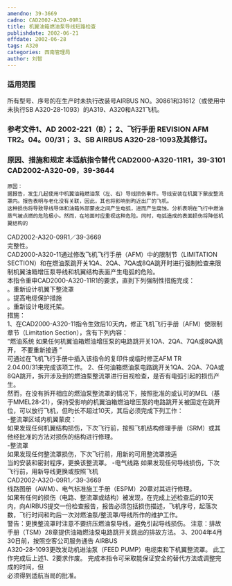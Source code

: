 ```yaml
---
amendno: 39-3669  
cadno: CAD2002-A320-09R1  
title: 机翼油箱燃油泵导线短路检查  
publishdate: 2002-06-21  
effdate: 2002-06-28  
tags: A320  
categories: 西南管理局  
author: 刘智  
---
```

  
### 适用范围  
所有型号、序号的在生产时未执行改装号AIRBUS NO。30861和31612（或使用中未执行SB A320-28-1093）的A319、A320和A321飞机。  
  
<!--more-->  
### 参考文件1、AD 2002-221（B）； 2、飞行手册 REVISION AFM TR2。04。00/31； 3、SB AIRBUS A320-28-1093及其修订。  
  
### 原因、措施和规定 本适航指令替代 CAD2000-A320-11R1，39-3101 CAD2002-A320-09，39-3644  
    原因：  
    据报告，发生几起使用中机翼油箱燃油泵（左、右）导线损伤事件。导线安装在机翼下蒙皮整流罩内。报告表明与老化没有关联，因此，其也将影响到昀近出厂的飞机。  
    这种损伤将导致导线导体和油箱外部蒙皮之间产生电弧，进而产生腐蚀。分析表明在飞行中燃油蒸气被点燃的危险极小。然而，在地面时应重视这种危险。同时，电弧造成的表面损伤将降低机翼结构的  
  CAD2002-A320-09R1／39-3669  
完整性。  
    CAD2000-A320-11通过修改飞机飞行手册（AFM）中的限制节（LIMITATION SECTION）和在燃油泵跳开关1QA、2QA、7QA或8QA跳开时进行强制检查来限制机翼油箱增压泵导线和机翼结构表面产生电弧的危险。  
    本指令重申CAD2000-A320-11R1的要求，直到下列强制性措施完成：  
    。重新设计机翼下整流罩  
    。提高电缆保护措施  
    。重新设计电缆托架。  
    措施：  
    1、在CAD2000-A320-11指令生效后10天内，修正飞机飞行手册（AFM）使限制章节（Limitation Section），含有下列内容：  
“燃油系统   如果任何机翼油箱燃油增压泵的电路跳开关1QA、2QA、7QA或8QA跳开，   不要重新接通 ”  
    可通过在飞机飞行手册中插入该指令的复印件或临时修正AFM TR  
2.04.00/31来完成该项工作。     2、任何油箱燃油泵电路跳开关1QA、2QA、7QA或8QA跳开，拆开涉及到的燃油泵整流罩进行目视检查，是否有电弧引起的损伤产生。  
    然而，在没有拆开相应的燃油泵整流罩的情况下，按照批准的或认可的MEL（基于MMEL28-21），保持受影响的机翼油箱燃油增压泵的电路跳开关被固定在跳开位，可以放行飞机，但昀长不超过10天，其后必须完成下列工作：  
    -整流罩区域内机翼蒙皮：  
    如果发现任何机翼结构损伤，下次飞行前，按照飞机结构修理手册（SRM）或其他经批准的方法对损伤的结构进行修理。  
-整流罩  
    如果发现任何整流罩损伤，下次飞行前，用新的可用整流罩按适  
当的安装和密封程序，更换该整流罩。    -电气线路     如果发现任何导线损伤，下次飞行前，用新导线更换或按照飞机  
  CAD2002-A320-09R1／39-3669  
线路图册（AWM）、电气标准施工手册（ESPM）20章对其进行修理。  
    如果有任何的损伤（电路、整流罩或结构）被发现，在完成上述检查后的10天内，向AIRBUS提交一份检查报告，报告必须包括损伤描述，飞机序号，起落次数，飞行时间和昀后一次对燃油泵/整流罩/导线所作的维护工作。  
    警告：更换整流罩时注意不要挤压燃油泵导线，避免引起导线损伤。     注意：排故手册（TSM）28章提供油箱燃油泵电路跳开关跳出的排故方法。     3、2004年4月30日前，按照空客公司服务通告 AIRBUS  
A320-28-1093更改发动机进油泵（FEED PUMP）电缆束和下机翼整流罩。    此工作完成后上述1、2要求作废。    完成本指令可采取能保证安全的替代方法或调整完成的时间，但  
必须得到适航当局的批准。  
